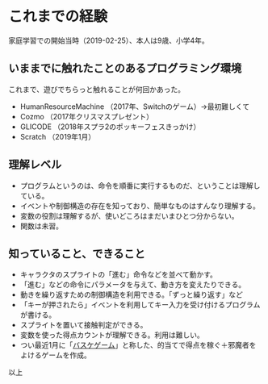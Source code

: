 # これまでの経験

家庭学習での開始当時（2019-02-25）、本人は9歳、小学4年。

## いままでに触れたことのあるプログラミング環境

これまで、遊びでちらっと触れることが何回かあった。

- HumanResourceMachine （2017年、Switchのゲーム）→最初難しくて
- Cozmo （2017年クリスマスプレゼント）
- GLICODE （2018年スプラ2のポッキーフェスきっかけ）
- Scratch （2019年1月）

## 理解レベル

- プログラムというのは、命令を順番に実行するものだ、ということは理解している。
- イベントや制御構造の存在を知っており、簡単なものはすんなり理解する。
- 変数の役割は理解するが、使いどころはまだいまひとつ分からない。
- 関数は未習。

## 知っていること、できること

- キャラクタのスプライトの「進む」命令などを並べて動かす。
- 「進む」などの命令にパラメータを与えて、動き方を変えたりできる。
- 動きを繰り返すための制御構造を利用できる。「ずっと繰り返す」など
- 「キーが押されたら」イベントを利用してキー入力を受け付けるプログラムが書ける。
- スプライトを置いて接触判定ができる。
- 変数を使った得点カウントが理解できる。利用は難しい。
- つい最近1月に「[バスケゲーム]([https://link](https://scratch.mit.edu/projects/278693448/))」と称した、的当てで得点を稼ぐ＋邪魔者をよけるゲームを作成。

以上